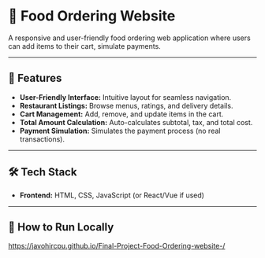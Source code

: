 # 🍔 Food Ordering Website

A responsive and user-friendly food ordering web application where users can add items to their cart, simulate payments.

---

## 🚀 Features

- **User-Friendly Interface:** Intuitive layout for seamless navigation.
- **Restaurant Listings:** Browse menus, ratings, and delivery details.
- **Cart Management:** Add, remove, and update items in the cart.
- **Total Amount Calculation:** Auto-calculates subtotal, tax, and total cost.
- **Payment Simulation:** Simulates the payment process (no real transactions).

---

## 🛠️ Tech Stack

- **Frontend:** HTML, CSS, JavaScript (or React/Vue if used)
---

## 🧪 How to Run Locally

  https://javohircpu.github.io/Final-Project-Food-Ordering-website-/
